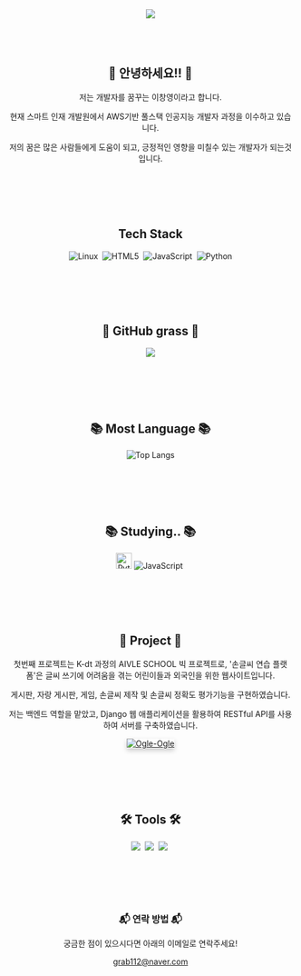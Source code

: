 <div align="center">
  <img src="https://capsule-render.vercel.app/api?type=transparent&text=ChangYoung's+GitHub&fontColor=000000&fontSize=20" font_size = 20px />
  <br><br><br><br>

  <h2>👋 안녕하세요!! 👋</h2>
  <p>저는 개발자를 꿈꾸는 이창영이라고 합니다. </p>
  <p>현재 스마트 인재 개발원에서 AWS기반 풀스택 인공지능 개발자 과정을 이수하고 있습니다.</p>
  <p>저의 꿈은 많은 사람들에게 도움이 되고, 긍정적인 영향을 미칠수 있는 개발자가 되는것입니다.</p>

  <br><br><br><br>
  
  <h2> Tech Stack </h2>
  <p>
    <img src="https://img.shields.io/badge/Linux-FCC624?style=for-the-badge&logo=linux&logoColor=black" alt="Linux" />&nbsp;
    <img src="https://img.shields.io/badge/HTML5-E34F26?style=for-the-badge&logo=html5&logoColor=white" alt="HTML5" />&nbsp;
    <img src="https://img.shields.io/badge/JavaScript-F7DF1E?style=for-the-badge&logo=javascript&logoColor=black" alt="JavaScript" />&nbsp;
    <img src="https://img.shields.io/badge/Python-3776AB?style=for-the-badge&logo=python&logoColor=white" alt="Python" />
  </p>

  <!-- 
  <br><br><br><br>
  <h2>📈 GitHub Stats 📈</h2>
  <img src="https://github-readme-stats.vercel.app/api?username=Chang558&show_icons=true&theme=transparent" />
-->
  <br><br><br><br>

  <h2>🌱 GitHub grass 🌱</h2>
  <img src="https://ghchart.rshah.org/33333/Chang558"/>

  <br><br><br><br>

  <h2>📚 Most Language 📚</h2>
  <img src="https://github-readme-stats.vercel.app/api/top-langs/?username=Chang558&layout=donut" alt="Top Langs" />

  <br><br><br><br>

  <h2>📚 Studying.. 📚</h2>
  <img alt="Python" src="https://img.shields.io/badge/Python-3776AB.svg?&style=flat-square&logo=Python&logoColor=white" height = "28px" />
  <img src="https://img.shields.io/badge/JavaScript-F7DF1E?style=for-the-badge&logo=javascript&logoColor=black" alt="JavaScript" />&nbsp;

  <br><br><br><br>

  <h2>🚀 Project 🚀</h2>
  <p>첫번째 프로젝트는 K-dt 과정의 AIVLE SCHOOL 빅 프로젝트로, '손글씨 연습 플랫폼'은 글씨 쓰기에 어려움을 겪는 어린이들과 외국인을 위한 웹사이트입니다.</p>
  <p>게시판, 자랑 게시판, 게임, 손글씨 제작 및 손글씨 정확도 평가기능을 구현하였습니다.</p>
  <p>저는 백엔드 역할을 맡았고, Django 웹 애플리케이션을 활용하여 RESTful API를 사용하여 서버를 구축하였습니다.</p>
  <a href="https://github.com/kt-bigproject">
    <img src="https://img.shields.io/badge/Ogle%20Ogle-black.svg?style=for-the-badge&logoColor=white" alt="Ogle-Ogle" style="box-shadow: 0 4px 8px 0 rgba(0, 0, 0, 0.2);" />
  </a>

  <br><br><br><br>

  <h2>🛠 Tools 🛠</h2>
  <img src="https://img.shields.io/badge/git-F05033.svg?style=for-the-badge&logo=git&logoColor=white" />&nbsp
  <img src="https://img.shields.io/badge/github-181717.svg?style=for-the-badge&logo=github&logoColor=white" />&nbsp
  <img src="https://img.shields.io/badge/Notion-F3F3F3.svg?style=for-the-badge&logo=notion&logoColor=black" />&nbsp

  <br><br><br><br>

  <h3>📬 연락 방법 📬</h3>
  <p>궁금한 점이 있으시다면 아래의 이메일로 연락주세요!</p>
  <a href="grab112@naver.com">grab112@naver.com</a>
</div>

